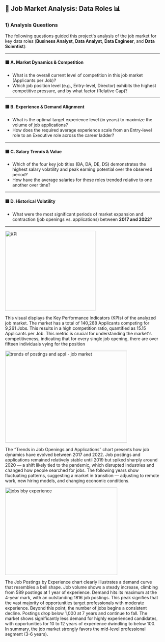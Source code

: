 ## 💼 Job Market Analysis: Data Roles 📊

### 1) Analysis Questions

The following questions guided this project's analysis of the job market for key data roles (**Business Analyst**, **Data Analyst**, **Data Engineer**, and **Data Scientist**):

---

#### 🟩 A. Market Dynamics & Competition
- What is the overall current level of competition in this job market (Applicants per Job)?
- Which job position level (e.g., Entry-level, Director) exhibits the highest competitive pressure, and by what factor (Relative Gap)?

---

#### 🟨 B. Experience & Demand Alignment
- What is the optimal target experience level (in years) to maximize the volume of job applications?
- How does the required average experience scale from an Entry-level role to an Executive role across the career ladder?

---

#### 🟦 C. Salary Trends & Value
- Which of the four key job titles (BA, DA, DE, DS) demonstrates the highest salary volatility and peak earning potential over the observed period?
- How have the average salaries for these roles trended relative to one another over time?

---

#### 🟥 D. Historical Volatility
- What were the most significant periods of market expansion and contraction (job openings vs. applications) between **2017 and 2022**?

---
  
   <img width="294" height="261" alt="KPI" src="https://github.com/user-attachments/assets/28db7448-9b12-4541-9f26-23c85d945825" />
 
This visual displays the Key Performance Indicators (KPIs) of the analyzed job market.
The market has a total of 140,268 Applicants competing for 9,261 Jobs.
This results in a high competition ratio, quantified as 15.15 Applicants per Job. This metric is crucial for understanding the market's competitiveness, indicating that for every single job opening, there are over fifteen individuals vying for the position


  <img width="397" height="299" alt="trends of postings and appl - job market" src="https://github.com/user-attachments/assets/cef8a411-1fd7-498b-9358-3f2a49b735e2" />

  The “Trends in Job Openings and Applications” chart presents how job dynamics have evolved between 2017 and 2022. Job postings and applications remained relatively stable until 2019 but spiked sharply around 2020 — a shift likely tied to the pandemic, which disrupted industries and changed how people searched for jobs. The following years show fluctuating patterns, suggesting a market in transition — adjusting to remote work, new hiring models, and changing economic conditions.
        
<img width="365" height="285" alt="jobs bby experience" src="https://github.com/user-attachments/assets/f98b8699-42bc-4ebd-b522-53de08144b48" />

The Job Postings by Experience chart clearly illustrates a demand curve that resembles a bell shape. Job volume shows a steady increase, climbing from 589 postings at 1 year of experience. Demand hits its maximum at the 4-year mark, with an outstanding 1816 job postings. This peak signifies that the vast majority of opportunities target professionals with moderate experience. Beyond this point, the number of jobs begins a consistent decline.
Postings drop below 1,000 at 7 years and continue to fall. The market shows significantly less demand for highly experienced candidates, with opportunities for 10 to 12 years of experience dwindling to below 100. In summary, the job market strongly favors the mid-level professional segment (3-6 years).

